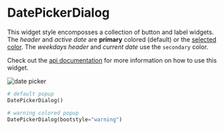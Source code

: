 # DatePickerDialog

This widget style encomposses a collection of button and label widgets. The 
_header_ and _active date_ are **primary** colored (default) or the 
[selected color](index.zh.md#颜色). The _weekdays header_ and _current date_ use the 
`secondary` color.

Check out the [api documentation](../api/dialogs/datepickerdialog.zh.md) for
more information on how to use this widget.

![date picker](../assets/widget-styles/date-picker-popup.gif)

```python
# default popup
DatePickerDialog()

# warning colored popup
DatePickerDialog(bootstyle="warning")
```
